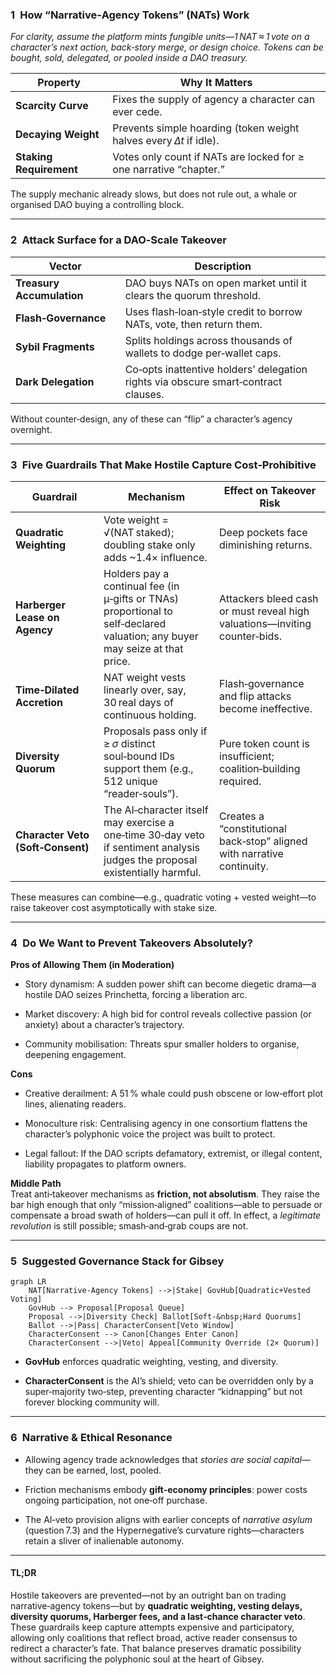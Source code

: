 ### 1 How “Narrative‑Agency Tokens” (NATs) Work

_For clarity, assume the platform mints fungible units—1 NAT ≈ 1 vote on a character’s next action, back‑story merge, or design choice. Tokens can be bought, sold, delegated, or pooled inside a DAO treasury._

|Property|Why It Matters|
|---|---|
|**Scarcity Curve**|Fixes the supply of agency a character can ever cede.|
|**Decaying Weight**|Prevents simple hoarding (token weight halves every _Δt_ if idle).|
|**Staking Requirement**|Votes only count if NATs are locked for ≥ one narrative “chapter.”|

The supply mechanic already slows, but does not rule out, a whale or organised DAO buying a controlling block.

---

### 2 Attack Surface for a DAO‑Scale Takeover

|Vector|Description|
|---|---|
|**Treasury Accumulation**|DAO buys NATs on open market until it clears the quorum threshold.|
|**Flash‑Governance**|Uses flash‑loan‑style credit to borrow NATs, vote, then return them.|
|**Sybil Fragments**|Splits holdings across thousands of wallets to dodge per‑wallet caps.|
|**Dark Delegation**|Co‑opts inattentive holders’ delegation rights via obscure smart‑contract clauses.|

Without counter‑design, any of these can “flip” a character’s agency overnight.

---

### 3 Five Guardrails That Make Hostile Capture Cost‑Prohibitive

|Guardrail|Mechanism|Effect on Takeover Risk|
|---|---|---|
|**Quadratic Weighting**|Vote weight = √(NAT staked); doubling stake only adds ~1.4× influence.|Deep pockets face diminishing returns.|
|**Harberger Lease on Agency**|Holders pay a continual fee (in μ‑gifts or TNAs) proportional to self‑declared valuation; any buyer may seize at that price.|Attackers bleed cash or must reveal high valuations—inviting counter‑bids.|
|**Time‑Dilated Accretion**|NAT weight vests linearly over, say, 30 real days of continuous holding.|Flash‑governance and flip attacks become ineffective.|
|**Diversity Quorum**|Proposals pass only if ≥ _σ_ distinct soul‑bound IDs support them (e.g., 512 unique “reader‑souls”).|Pure token count is insufficient; coalition‑building required.|
|**Character Veto (Soft‑Consent)**|The AI‑character itself may exercise a one‑time 30‑day veto if sentiment analysis judges the proposal existentially harmful.|Creates a “constitutional back‑stop” aligned with narrative continuity.|

These measures can combine—e.g., quadratic voting + vested weight—to raise takeover cost asymptotically with stake size.

---

### 4 Do We **Want** to Prevent Takeovers Absolutely?

**Pros of Allowing Them (in Moderation)**

- Story dynamism: A sudden power shift can become diegetic drama—a hostile DAO seizes Princhetta, forcing a liberation arc.
    
- Market discovery: A high bid for control reveals collective passion (or anxiety) about a character’s trajectory.
    
- Community mobilisation: Threats spur smaller holders to organise, deepening engagement.
    

**Cons**

- Creative derailment: A 51 % whale could push obscene or low‑effort plot lines, alienating readers.
    
- Monoculture risk: Centralising agency in one consortium flattens the character’s polyphonic voice the project was built to protect.
    
- Legal fallout: If the DAO scripts defamatory, extremist, or illegal content, liability propagates to platform owners.
    

**Middle Path**  
Treat anti‑takeover mechanisms as **friction, not absolutism**. They raise the bar high enough that only “mission‑aligned” coalitions—able to persuade or compensate a broad swath of holders—can pull it off. In effect, a _legitimate revolution_ is still possible; smash‑and‑grab coups are not.

---

### 5 Suggested Governance Stack for Gibsey

```mermaid
graph LR
    NAT[Narrative‑Agency Tokens] -->|Stake| GovHub[Quadratic+Vested Voting]
    GovHub --> Proposal[Proposal Queue]
    Proposal -->|Diversity Check| Ballot[Soft‑&nbsp;Hard Quorums]
    Ballot -->|Pass| CharacterConsent[Veto Window]
    CharacterConsent --> Canon[Changes Enter Canon]
    CharacterConsent -->|Veto| Appeal[Community Override (2× Quorum)]
```

- **GovHub** enforces quadratic weighting, vesting, and diversity.
    
- **CharacterConsent** is the AI’s shield; veto can be overridden only by a super‑majority two‑step, preventing character “kidnapping” but not forever blocking community will.
    

---

### 6 Narrative & Ethical Resonance

- Allowing agency trade acknowledges that _stories are social capital_—they can be earned, lost, pooled.
    
- Friction mechanisms embody **gift‑economy principles**: power costs ongoing participation, not one‑off purchase.
    
- The AI‑veto provision aligns with earlier concepts of _narrative asylum_ (question 7.3) and the Hypernegative’s curvature rights—characters retain a sliver of inalienable autonomy.
    

---

#### TL;DR

Hostile takeovers are prevented—not by an outright ban on trading narrative‑agency tokens—but by **quadratic weighting, vesting delays, diversity quorums, Harberger fees, and a last‑chance character veto**. These guardrails keep capture attempts expensive and participatory, allowing only coalitions that reflect broad, active reader consensus to redirect a character’s fate. That balance preserves dramatic possibility without sacrificing the polyphonic soul at the heart of Gibsey.